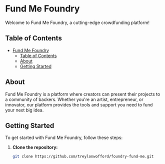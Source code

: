 # Fund Me Foundry

Welcome to Fund Me Foundry, a cutting-edge crowdfunding platform!

## Table of Contents

- [Fund Me Foundry](#fund-me-foundry)
  - [Table of Contents](#table-of-contents)
  - [About](#about)
  - [Getting Started](#getting-started)

## About

Fund Me Foundry is a platform where creators can present their projects to a community of backers. Whether you're an artist, entrepreneur, or innovator, our platform provides the tools and support you need to fund your next big idea.

## Getting Started

To get started with Fund Me Foundry, follow these steps:

1. **Clone the repository:**
   ```bash
   git clone https://github.com/treylonwofford/foundry-fund-me.git